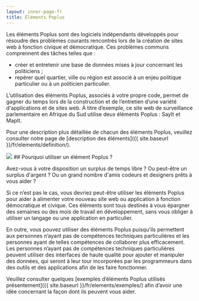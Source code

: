 ```yaml
---
layout: inner-page-fr
title: Éléments Poplus
---
```


Les éléments Poplus sont des logiciels indépendants développés pour résoudre des problèmes courants rencontrés lors de la création de sites web à fonction civique et démocratique. Ces problèmes communs comprennent des tâches telles que :

* créer et entretenir une base de données mises à jour concernant les politiciens ;
* repérer quel quartier, ville ou région est associé à un enjeu politique particulier ou à un politicien particulier.

L’utilisation des éléments Poplus, associés à votre propre code, permet de gagner du temps lors de la construction et de l’entretien d’une variété d'applications et de sites web. À titre d’exemple, ce site web de surveillance parlementaire en Afrique du Sud utilise deux éléments Poplus : SayIt et MapIt.

Pour une description plus détaillée de chacun des éléments Poplus, veuillez consulter notre page de [description des éléments]({{ site.baseurl }}/fr/elements/definition/).

<img src="{{ site.baseurl }}/assets/img/postits2.jpg" />
## Pourquoi utiliser un élément Poplus ?

Avez-vous à votre disposition un surplus de temps libre ? Ou peut-être un surplus d'argent ? Ou un grand nombre d'amis codeurs et designers prêts à vous aider ?
 
Si ce n’est pas le cas, vous devriez peut-être utiliser les éléments Poplus pour aider à alimenter votre nouveau site web ou application à fonction démocratique et civique. Ces éléments sont tous destinés à vous épargner des semaines ou des mois de travail en développement, sans vous obliger à utiliser un langage ou une application en particulier.
 
En outre, vous pouvez utiliser des éléments Poplus puisqu’ils permettent aux personnes n’ayant pas de compétences techniques particulières et les personnes ayant de telles compétences de collaborer plus efficacement. Les personnes n’ayant pas de compétences techniques particulières peuvent utiliser des interfaces de haute qualité pour ajouter et manipuler des données, qui seront à leur tour incorporées par les programmeurs dans des outils et des applications afin de les faire fonctionner.
 
Veuillez consulter quelques [exemples d’éléments Poplus utilisés présentement]({{ site.baseurl }}/fr/elements/exemples/) afin d’avoir une idée concernant la façon dont ils peuvent vous aider.
 